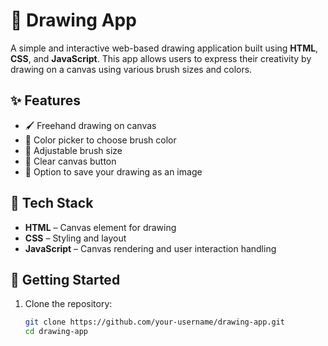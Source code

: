 # 🎨 Drawing App

A simple and interactive web-based drawing application built using **HTML**, **CSS**, and **JavaScript**. This app allows users to express their creativity by drawing on a canvas using various brush sizes and colors.

## ✨ Features

- 🖌️ Freehand drawing on canvas
- 🎨 Color picker to choose brush color
- 📏 Adjustable brush size
- 🧼 Clear canvas button
- 💾 Option to save your drawing as an image

## 🔧 Tech Stack

- **HTML** – Canvas element for drawing
- **CSS** – Styling and layout
- **JavaScript** – Canvas rendering and user interaction handling

## 🚀 Getting Started

1. Clone the repository:

   ```bash
   git clone https://github.com/your-username/drawing-app.git
   cd drawing-app
